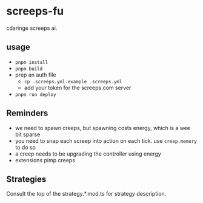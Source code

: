 # screeps-fu

cdaringe screeps ai.

## usage

- `pnpm install`
- `pnpm build`
- prep an auth file
  - `cp .screeps.yml.example .screeps.yml`
  - add your token for the screeps.com server
- `pnpm run deploy`

## Reminders

- we need to spawn creeps, but spawning costs energy, which is a wee bit sparse
- you need to snap each screep into action on each tick. use `creep.memory` to do so
- a creep needs to be upgrading the controller using energy
- extensions pimp creeps


## Strategies

Consult the top of the strategy.*.mod.ts for strategy description.
